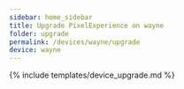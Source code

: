 ```yaml
---
sidebar: home_sidebar
title: Upgrade PixelExperience on wayne
folder: upgrade
permalink: /devices/wayne/upgrade
device: wayne
---
```

{% include templates/device_upgrade.md %}
